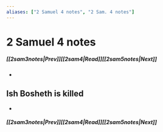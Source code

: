 ```yaml
---
aliases: ["2 Samuel 4 notes", "2 Sam. 4 notes"]
---
```

# 2 Samuel 4 notes
##### <span class=arrow-left></span>[[2sam3notes|Prev]]<span class=navigation-separator></span>[[2sam4|Read]]<span class=navigation-separator></span>[[2sam5notes|Next]]<span class=arrow-right></span>
- 
## Ish Bosheth is killed
- 
##### <span class=arrow-left></span>[[2sam3notes|Prev]]<span class=navigation-separator></span>[[2sam4|Read]]<span class=navigation-separator></span>[[2sam5notes|Next]]<span class=arrow-right></span>